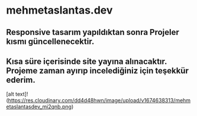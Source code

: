 # mehmetaslantas.dev 
## Responsive tasarım yapıldıktan sonra Projeler kısmı güncellenecektir.
## Kısa süre içerisinde site yayına alınacaktır. Projeme zaman ayırıp incelediğiniz için teşekkür ederim.

[alt text]! (https://res.cloudinary.com/dd4d48hwn/image/upload/v1674638313/mehmetaslantasdev_mi2qnb.png)
